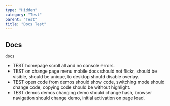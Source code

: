 ```yaml
---
type: "Hidden"
category: "Test"
parent: "Test"
title: "Docs Test"
---
```


## Docs

`docs`
- TEST homepage scroll all and no console errors.
- TEST on change page menu mobile docs should not flickr, should be visible, should be unique, to desktop should disable overlay.
- TEST open code from demos should show code, switching mode should change code, copying code should be without highlight.
- TEST demos demos changing demo should change hash, browser navigation should change demo, initial activation on page load.

<demo>
  <demoinline src="demos/components/toggle/animation-queue">
  </demoinline>
  <demoinline src="demos/components/toggle/animation-noqueue">
  </demoinline>
  <div class="gatsby_demo_item" data-iframe="demos/components/stickyflow/usage"></div>
</demo>
